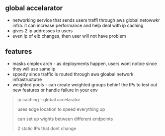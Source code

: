 ## global accelarator

- networking service that sends users traffi through aws global netowwkr infra. it can increase performance and help deal with ip caching
- gives 2 ip addresses to users
- even ip of elb changes, then user will not have problem

## features

- masks cmplex arch - as deployments happen, users wont notice since they will use same ip
- sppedy since traffic is routed through aws gloabal network infrastructutre
- weighted pools - can create weighted groups behinf the IPs to test out new features or handle failure in your env

> ip caching - global accelarator
>
> uses edge location to speed everything up
>
> can set up wights between different endpoints
>
> 2 static IPs that dont change